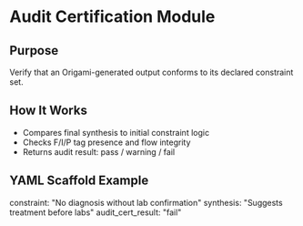 # Audit Certification Module

## Purpose
Verify that an Origami-generated output conforms to its declared constraint set.

## How It Works
- Compares final synthesis to initial constraint logic
- Checks F/I/P tag presence and flow integrity
- Returns audit result: pass / warning / fail

## YAML Scaffold Example
constraint: "No diagnosis without lab confirmation"
synthesis: "Suggests treatment before labs"
audit_cert_result: "fail"
